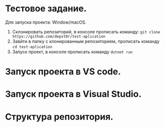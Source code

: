 # Тестовое задание.
Для запуска проекта: Window/macOS.
1. Склонировать репозиторий, в консоле прописать команду: `git clone https://github.com/depst0r/test-aplication`
2. Завйти в папку с клонированным репозиторием, прописать команду  `cd test-aplication`
3. Запуск проект, в консоле прописать команду `dutnet run`

# Запуск проекта в VS code.

# Запуск проекта в Visual Studio.

# Структура репозитория.
